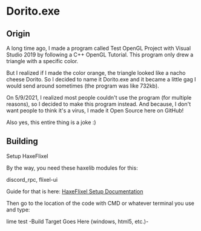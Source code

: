 # Dorito.exe

## Origin
A long time ago, I made a program called Test OpenGL Project with Visual Studio 2019 by following a C++ OpenGL Tutorial.
This program only drew a triangle with a specific color.

But I realized if I made the color orange, the triangle looked like a nacho cheese Dorito.
So I decided to name it Dorito.exe and it became a little gag I would send around sometimes (the program was like 732kb).

On 5/9/2021, I realized most people couldn't use the program (for multiple reasons), so I decided to make this program instead.
And because, I don't want people to think it's a virus, I made it Open Source here on GitHub!

Also yes, this entire thing is a joke :)

## Building
Setup HaxeFlixel

By the way, you need these haxelib modules for this:

discord_rpc, flixel-ui

Guide for that is here: [HaxeFlixel Setup Documentation](https://haxeflixel.com/documentation/setup/)

Then go to the location of the code with CMD or whatever terminal you use and type:

lime test -Build Target Goes Here (windows, html5, etc.)-
